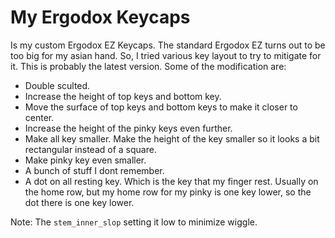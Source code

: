 My Ergodox Keycaps
================== 

Is my custom Ergodox EZ Keycaps. The standard Ergodox EZ turns out to be too big for my
asian hand. So, I tried various key layout to try to mitigate for it. This is probably
the latest version. Some of the modification are:

 - Double sculted.
 - Increase the height of top keys and bottom key.
 - Move the surface of top keys and bottom keys to make it closer to center.
 - Increase the height of the pinky keys even further. 
 - Make all key smaller. Make the height of the key smaller so it looks a bit rectangular
   instead of a square. 
 - Make pinky key even smaller.
 - A bunch of stuff I dont remember.
 - A dot on all resting key. Which is the key that my finger rest. Usually on the home row, 
   but my home row for my pinky is one key lower, so the dot there is one key lower.

Note: The `stem_inner_slop` setting it low to minimize wiggle.
